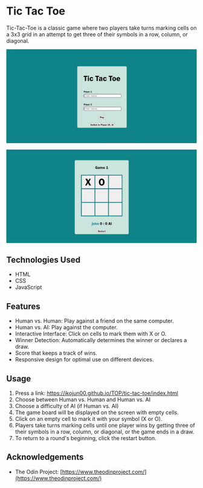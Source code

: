 # Tic Tac Toe

Tic-Tac-Toe is a classic game where two players take turns marking cells on a 3x3 grid in an attempt to get three of their symbols in a row, column, or diagonal.

![To Do List screenshot](JPEG/tic-tac-toe.jpeg)

![To Do List game screenshot](<JPEG/tic-tac-toe(game).jpeg>)

## Technologies Used

- HTML
- CSS
- JavaScript

## Features

- Human vs. Human: Play against a friend on the same computer.
- Human vs. AI: Play against the computer.
- Interactive Interface: Click on cells to mark them with X or O.
- Winner Detection: Automatically determines the winner or declares a draw.
- Score that keeps a track of wins.
- Responsive design for optimal use on different devices.

## Usage

1. Press a link: https://ikojun00.github.io/TOP/tic-tac-toe/index.html
2. Choose between Human vs. Human and Human vs. AI
3. Choose a difficulty of AI (if Human vs. AI)
4. The game board will be displayed on the screen with empty cells.
5. Click on an empty cell to mark it with your symbol (X or O).
6. Players take turns marking cells until one player wins by getting three of their symbols in a row, column, or diagonal, or the game ends in a draw.
7. To return to a round's beginning, click the restart button.

## Acknowledgements

- The Odin Project: [https://www.theodinproject.com/](https://www.theodinproject.com/)
